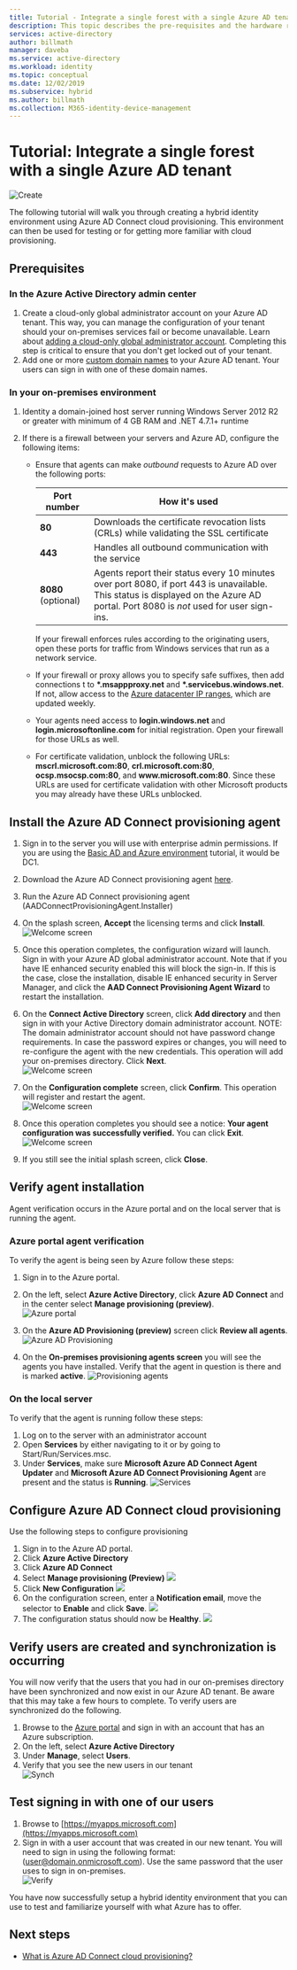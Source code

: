 ```yaml
---
title: Tutorial - Integrate a single forest with a single Azure AD tenant
description: This topic describes the pre-requisites and the hardware requirements cloud provisioning.
services: active-directory
author: billmath
manager: daveba
ms.service: active-directory
ms.workload: identity
ms.topic: conceptual
ms.date: 12/02/2019
ms.subservice: hybrid
ms.author: billmath
ms.collection: M365-identity-device-management
---
```


# Tutorial: Integrate a single forest with a single Azure AD tenant

![Create](media/tutorial-single-forest/diagram1.png)

The following tutorial will walk you through creating a hybrid identity environment using Azure AD Connect cloud provisioning.  This environment can then be used for testing or for getting more familiar with cloud provisioning.

## Prerequisites
### In the Azure Active Directory admin center

1. Create a cloud-only global administrator account on your Azure AD tenant. This way, you can manage the configuration of your tenant should your on-premises services fail or become unavailable. Learn about [adding a cloud-only global administrator account](../active-directory-users-create-azure-portal.md). Completing this step is critical to ensure that you don't get locked out of your tenant.
2. Add one or more [custom domain names](../active-directory-domains-add-azure-portal.md) to your Azure AD tenant. Your users can sign in with one of these domain names.

### In your on-premises environment

1. Identity a domain-joined host server running Windows Server 2012 R2 or greater with minimum of 4 GB RAM and .NET 4.7.1+ runtime 

2. If there is a firewall between your servers and Azure AD, configure the following items:
   - Ensure that agents can make *outbound* requests to Azure AD over the following ports:

     | Port number | How it's used |
     | --- | --- |
     | **80** | Downloads the certificate revocation lists (CRLs) while validating the SSL certificate |
     | **443** | Handles all outbound communication with the service |
     | **8080** (optional) | Agents report their status every 10 minutes over port 8080, if port 443 is unavailable. This status is displayed on the Azure AD portal. Port 8080 is _not_ used for user sign-ins. |
     
     If your firewall enforces rules according to the originating users, open these ports for traffic from Windows services that run as a network service.
   - If your firewall or proxy allows you to specify safe suffixes, then add  connections t to **\*.msappproxy.net** and **\*.servicebus.windows.net**. If not, allow access to the [Azure datacenter IP ranges](https://www.microsoft.com/download/details.aspx?id=41653), which are updated weekly.
   - Your agents need access to **login.windows.net** and **login.microsoftonline.com** for initial registration. Open your firewall for those URLs as well.
   - For certificate validation, unblock the following URLs: **mscrl.microsoft.com:80**, **crl.microsoft.com:80**, **ocsp.msocsp.com:80**, and **www\.microsoft.com:80**. Since these URLs are used for certificate validation with other Microsoft products you may already have these URLs unblocked.

## Install the Azure AD Connect provisioning agent
1. Sign in to the server you will use with enterprise admin permissions.  If you are using the  [Basic AD and Azure environment](tutorial-basic-ad-azure.md) tutorial, it would be DC1.
2. Download the Azure AD Connect provisioning agent [here](https://go.microsoft.com/fwlink/?linkid=2109037).
3. Run the Azure AD Connect provisioning agent (AADConnectProvisioningAgent.Installer)
3. On the splash screen, **Accept** the licensing terms and click **Install**.</br>
![Welcome screen](media/how-to-cloud-prov-install/cloudprov1.png)</br>

4. Once this operation completes, the configuration wizard will launch.  Sign in with your Azure AD global administrator account.  Note that if you have IE enhanced security enabled this will block the sign-in.  If this is the case, close the installation, disable IE enhanced security in Server Manager, and click the **AAD Connect Provisioning Agent Wizard** to restart the installation.
5. On the **Connect Active Directory** screen, click **Add directory** and then sign in with your Active Directory domain administrator account.  NOTE: The domain administrator account should not have password change requirements. In case the password expires or changes, you will need to re-configure the agent with the new credentials. This operation will add your on-premises directory.  Click **Next**.</br>
![Welcome screen](media/how-to-cloud-prov-install/cloudprov3.png)</br>

6. On the **Configuration complete** screen, click **Confirm**.  This operation will register and restart the agent.</br>
![Welcome screen](media/how-to-cloud-prov-install/cloudprov4.png)</br>

7. Once this operation completes you should see a notice: **Your agent configuration was successfully verified.**  You can click **Exit**.</br>
![Welcome screen](media/how-to-cloud-prov-install/cloudprov5.png)</br>
8. If you still see the initial splash screen, click **Close**.


## Verify agent installation
Agent verification occurs in the Azure portal and on the local server that is running the agent.

### Azure portal agent verification
To verify the agent is being seen by Azure follow these steps:

1. Sign in to the Azure portal.
2. On the left, select **Azure Active Directory**, click **Azure AD Connect** and in the center select **Manage provisioning (preview)**.</br>
![Azure portal](media/how-to-cloud-prov-install/cloudprov6.png)</br>

3.  On the **Azure AD Provisioning (preview)** screen click **Review all agents**.
![Azure AD Provisioning](media/how-to-cloud-prov-install/cloudprov7.png)</br>
 
4. On the **On-premises provisioning agents screen** you will see the agents you have installed.  Verify that the agent in question is there and is marked **active**.
![Provisioning agents](media/how-to-cloud-prov-install/verify1.png)</br>

### On the local server
To verify that the agent is running follow these steps:

1.  Log on to the server with an administrator account
2.  Open **Services** by either navigating to it or by going to Start/Run/Services.msc.
3.  Under **Services**, make sure **Microsoft Azure AD Connect Agent Updater** and **Microsoft Azure AD Connect Provisioning Agent** are present and the status is **Running**.
![Services](media/how-to-cloud-prov-tshoot/tshoot1.png)

## Configure Azure AD Connect cloud provisioning
 Use the following steps to configure provisioning

1.  Sign in to the Azure AD portal.
2.  Click **Azure Active Directory**
3.  Click **Azure AD Connect**
4.  Select **Manage provisioning (Preview)**
![](media/how-to-cloud-prov-manage/manage1.png)
5.  Click **New Configuration**
![](media/tutorial-single-forest/newconfig1.png)
7.  On the configuration screen, enter a **Notification email**, move the selector to **Enable** and click **Save**.
![](media/tutorial-single-forest/newconfig2.png)
1.  The configuration status should now be **Healthy**.
![](media/how-to-cloud-prov-manage/manage4.png)

## Verify users are created and synchronization is occurring
You will now verify that the users that you had in our on-premises directory have been synchronized and now exist in our Azure AD tenant.  Be aware that this may take a few hours to complete.  To verify users are synchronized do the following.


1. Browse to the [Azure portal](https://portal.azure.com) and sign in with an account that has an Azure subscription.
2. On the left, select **Azure Active Directory**
3. Under **Manage**, select **Users**.
4. Verify that you see the new users in our tenant</br>
![Synch](media/tutorial-single-forest/synch1.png)</br>

## Test signing in with one of our users

1. Browse to [https://myapps.microsoft.com](https://myapps.microsoft.com)
2. Sign in with a user account that was created in our new tenant.  You will need to sign in using the following format: (user@domain.onmicrosoft.com). Use the same password that the user uses to sign in on-premises.</br>
   ![Verify](media/tutorial-single-forest/verify1.png)</br>

You have now successfully setup a hybrid identity environment that you can use to test and familiarize yourself with what Azure has to offer.


## Next steps
- [What is Azure AD Connect cloud provisioning?](whatis-cloud-prov.md)
